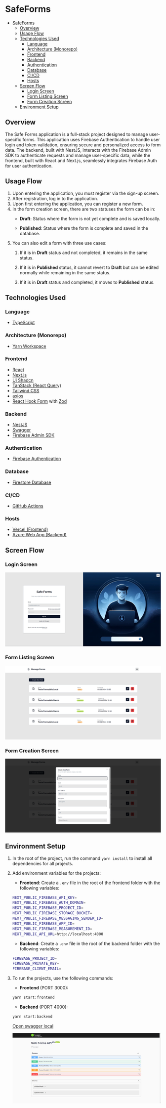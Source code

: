 # SafeForms

- [SafeForms](#safeforms)
  - [Overview](#overview)
  - [Usage Flow](#usage-flow)
  - [Technologies Used](#technologies-used)
    - [Language](#language)
    - [Architecture (Monorepo)](#architecture-monorepo)
    - [Frontend](#frontend)
    - [Backend](#backend)
    - [Authentication](#authentication)
    - [Database](#database)
    - [CI/CD](#cicd)
    - [Hosts](#hosts)
  - [Screen Flow](#screen-flow)
    - [Login Screen](#login-screen)
    - [Form Listing Screen](#form-listing-screen)
    - [Form Creation Screen](#form-creation-screen)
  - [Environment Setup](#environment-setup)

## Overview

The Safe Forms application is a full-stack project designed to manage user-specific forms. This application uses Firebase Authentication to handle user login and token validation, ensuring secure and personalized access to form data. The backend, built with NestJS, interacts with the Firebase Admin SDK to authenticate requests and manage user-specific data, while the frontend, built with React and Next.js, seamlessly integrates Firebase Auth for user authentication.

## Usage Flow

1. Upon entering the application, you must register via the sign-up screen.
2. After registration, log in to the application.
3. Upon first entering the application, you can register a new form.
4. In the form creation screen, there are two statuses the form can be in:
     - **Draft**: Status where the form is not yet complete and is saved locally.
  
     - **Published**: Status where the form is complete and saved in the database.
5. You can also edit a form with three use cases:
    1. If it is in **Draft** status and not completed, it remains in the same status.

    2. If it is in **Published** status, it cannot revert to **Draft** but can be edited normally while remaining in the same status.

    3. If it is in **Draft** status and completed, it moves to **Published** status.

## Technologies Used

### Language

- [TypeScript](https://www.typescriptlang.org/)

### Architecture (Monorepo)

- [Yarn Workspace](https://classic.yarnpkg.com/en/docs/workspaces/)

### Frontend

- [React](https://reactjs.org/)
- [Next.js](https://nextjs.org/)
- [Ui Shadcn](https://shadcn.dev/)
- [TanStack (React Query)](https://tanstack.com/query/v4)
- [Tailwind CSS](https://tailwindcss.com/)
- [axios](https://axios-http.com/)
- [React Hook Form](https://react-hook-form.com/) with [Zod](https://zod.dev/)

### Backend

- [NestJS](https://nestjs.com/)
- [Swagger](https://swagger.io/)
- [Firebase Admin SDK](https://firebase.google.com/docs/admin/setup)

### Authentication

- [Firebase Authentication](https://firebase.google.com/docs/auth)

### Database

- [Firestore Database](https://firebase.google.com/docs/firestore)

### CI/CD

- [GitHub Actions](https://docs.github.com/pt/actions)

### Hosts

- [Vercel (Frontend)](https://vercel.com/)
- [Azure Web App (Backend)](https://azure.microsoft.com/)

## Screen Flow

### Login Screen

![alt text](./shared//assets//images/signIn.png)

### Form Listing Screen

![alt text](./shared//assets//images/forms.png)

### Form Creation Screen

![alt text](./shared//assets//images/createForm.png)

## Environment Setup

1. In the root of the project, run the command `yarn install` to install all dependencies for all projects.

2. Add environment variables for the projects:
    - **Frontend**: Create a `.env` file in the root of the frontend folder with the following variables:

    ```sh
    NEXT_PUBLIC_FIREBASE_API_KEY=
    NEXT_PUBLIC_FIREBASE_AUTH_DOMAIN=
    NEXT_PUBLIC_FIREBASE_PROJECT_ID=
    NEXT_PUBLIC_FIREBASE_STORAGE_BUCKET=
    NEXT_PUBLIC_FIREBASE_MESSAGING_SENDER_ID=
    NEXT_PUBLIC_FIREBASE_APP_ID=
    NEXT_PUBLIC_FIREBASE_MEASUREMENT_ID=
    NEXT_PUBLIC_API_URL=http://localhost:4000
    ```

    - **Backend**: Create a `.env` file in the root of the backend folder with the following variables:

    ```sh
    FIREBASE_PROJECT_ID=
    FIREBASE_PRIVATE_KEY=
    FIREBASE_CLIENT_EMAIL=
    ```

3. To run the projects, use the following commands:
    - **Frontend** (PORT 3000):

    ```sh
    yarn start:frontend
    ```

    - **Backend** (PORT 4000):

    ```sh
    yarn start:backend
    ```
    [Open swagger local](http://localhost:4000/api#/)

    ![alt text](./shared/assets/images/swagger.png)
